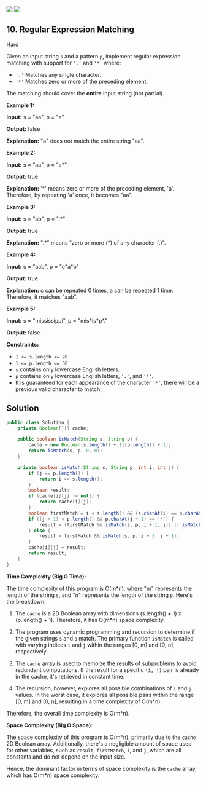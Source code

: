 [![](https://img.shields.io/github/stars/javadev/LeetCode-in-Java?label=Stars&style=flat-square)](https://github.com/javadev/LeetCode-in-Java)
[![](https://img.shields.io/github/forks/javadev/LeetCode-in-Java?label=Fork%20me%20on%20GitHub%20&style=flat-square)](https://github.com/javadev/LeetCode-in-Java/fork)

## 10\. Regular Expression Matching

Hard

Given an input string `s` and a pattern `p`, implement regular expression matching with support for `'.'` and `'*'` where:

*   `'.'` Matches any single character.
*   `'*'` Matches zero or more of the preceding element.

The matching should cover the **entire** input string (not partial).

**Example 1:**

**Input:** s = "aa", p = "a"

**Output:** false

**Explanation:** "a" does not match the entire string "aa". 

**Example 2:**

**Input:** s = "aa", p = "a\*"

**Output:** true

**Explanation:** '\*' means zero or more of the preceding element, 'a'. Therefore, by repeating 'a' once, it becomes "aa". 

**Example 3:**

**Input:** s = "ab", p = ".\*"

**Output:** true

**Explanation:** ".\*" means "zero or more (\*) of any character (.)". 

**Example 4:**

**Input:** s = "aab", p = "c\*a\*b"

**Output:** true

**Explanation:** c can be repeated 0 times, a can be repeated 1 time. Therefore, it matches "aab". 

**Example 5:**

**Input:** s = "mississippi", p = "mis\*is\*p\*."

**Output:** false 

**Constraints:**

*   `1 <= s.length <= 20`
*   `1 <= p.length <= 30`
*   `s` contains only lowercase English letters.
*   `p` contains only lowercase English letters, `'.'`, and `'*'`.
*   It is guaranteed for each appearance of the character `'*'`, there will be a previous valid character to match.

## Solution

```java
public class Solution {
    private Boolean[][] cache;

    public boolean isMatch(String s, String p) {
        cache = new Boolean[s.length() + 1][p.length() + 1];
        return isMatch(s, p, 0, 0);
    }

    private boolean isMatch(String s, String p, int i, int j) {
        if (j == p.length()) {
            return i == s.length();
        }
        boolean result;
        if (cache[i][j] != null) {
            return cache[i][j];
        }
        boolean firstMatch = i < s.length() && (s.charAt(i) == p.charAt(j) || p.charAt(j) == '.');
        if ((j + 1) < p.length() && p.charAt(j + 1) == '*') {
            result = (firstMatch && isMatch(s, p, i + 1, j)) || isMatch(s, p, i, j + 2);
        } else {
            result = firstMatch && isMatch(s, p, i + 1, j + 1);
        }
        cache[i][j] = result;
        return result;
    }
}
```

**Time Complexity (Big O Time):**

The time complexity of this program is O(m*n), where "m" represents the length of the string `s`, and "n" represents the length of the string `p`. Here's the breakdown:

1. The `cache` is a 2D Boolean array with dimensions (s.length() + 1) x (p.length() + 1). Therefore, it has O(m*n) space complexity.

2. The program uses dynamic programming and recursion to determine if the given strings `s` and `p` match. The primary function `isMatch` is called with varying indices `i` and `j` within the ranges [0, m] and [0, n], respectively.

3. The `cache` array is used to memoize the results of subproblems to avoid redundant computations. If the result for a specific `(i, j)` pair is already in the cache, it's retrieved in constant time.

4. The recursion, however, explores all possible combinations of `i` and `j` values. In the worst case, it explores all possible pairs within the range [0, m] and [0, n], resulting in a time complexity of O(m*n).

Therefore, the overall time complexity is O(m*n).

**Space Complexity (Big O Space):**

The space complexity of this program is O(m*n), primarily due to the `cache` 2D Boolean array. Additionally, there's a negligible amount of space used for other variables, such as `result`, `firstMatch`, `i`, and `j`, which are all constants and do not depend on the input size.

Hence, the dominant factor in terms of space complexity is the `cache` array, which has O(m*n) space complexity.
